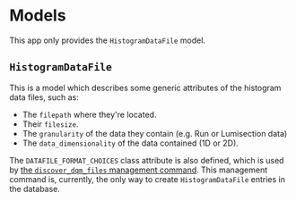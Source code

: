# Models

This app only provides the `HistogramDataFile` model.

## `HistogramDataFile`

This is a model which describes some generic attributes of the
histogram data files, such as:

- The `filepath` where they're located.
- Their `filesize`.
- The `granularity` of the data they contain (e.g. Run or Lumisection data)
- The `data_dimensionality` of the data contained (1D or 2D).

The `DATAFILE_FORMAT_CHOICES` class attribute is also defined, which is used
by [the `discover_dqm_files` management command](management.md#discover-dqm-files).
This management command is, currently, the only way to create `HistogramDataFile`
entries in the database.
